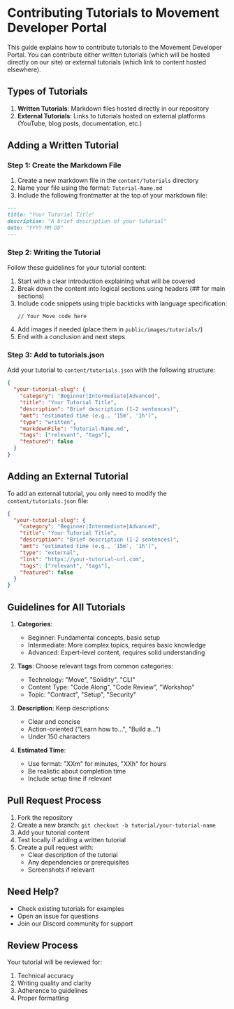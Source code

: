 # Contributing Tutorials to Movement Developer Portal

This guide explains how to contribute tutorials to the Movement Developer Portal. You can contribute either written tutorials (which will be hosted directly on our site) or external tutorials (which link to content hosted elsewhere).

## Types of Tutorials

1. **Written Tutorials**: Markdown files hosted directly in our repository
2. **External Tutorials**: Links to tutorials hosted on external platforms (YouTube, blog posts, documentation, etc.)

## Adding a Written Tutorial

### Step 1: Create the Markdown File

1. Create a new markdown file in the `content/Tutorials` directory
2. Name your file using the format: `Tutorial-Name.md`
3. Include the following frontmatter at the top of your markdown file:

```markdown
---
title: "Your Tutorial Title"
description: "A brief description of your tutorial"
date: "YYYY-MM-DD"
---
```

### Step 2: Writing the Tutorial

Follow these guidelines for your tutorial content:

1. Start with a clear introduction explaining what will be covered
2. Break down the content into logical sections using headers (## for main sections)
3. Include code snippets using triple backticks with language specification:
   ```move
   // Your Move code here
   ```
4. Add images if needed (place them in `public/images/tutorials/`)
5. End with a conclusion and next steps

### Step 3: Add to tutorials.json

Add your tutorial to `content/tutorials.json` with the following structure:

```json
{
  "your-tutorial-slug": {
    "category": "Beginner|Intermediate|Advanced",
    "title": "Your Tutorial Title",
    "description": "Brief description (1-2 sentences)",
    "amt": "estimated time (e.g., '15m', '1h')",
    "type": "written",
    "markdownFile": "Tutorial-Name.md",
    "tags": ["relevant", "tags"],
    "featured": false
  }
}
```

## Adding an External Tutorial

To add an external tutorial, you only need to modify the `content/tutorials.json` file:

```json
{
  "your-tutorial-slug": {
    "category": "Beginner|Intermediate|Advanced",
    "title": "Your Tutorial Title",
    "description": "Brief description (1-2 sentences)",
    "amt": "estimated time (e.g., '15m', '1h')",
    "type": "external",
    "link": "https://your-tutorial-url.com",
    "tags": ["relevant", "tags"],
    "featured": false
  }
}
```

## Guidelines for All Tutorials

1. **Categories**:
   - Beginner: Fundamental concepts, basic setup
   - Intermediate: More complex topics, requires basic knowledge
   - Advanced: Expert-level content, requires solid understanding

2. **Tags**: Choose relevant tags from common categories:
   - Technology: "Move", "Solidity", "CLI"
   - Content Type: "Code Along", "Code Review", "Workshop"
   - Topic: "Contract", "Setup", "Security"

3. **Description**: Keep descriptions:
   - Clear and concise
   - Action-oriented ("Learn how to...", "Build a...")
   - Under 150 characters

4. **Estimated Time**: 
   - Use format: "XXm" for minutes, "XXh" for hours
   - Be realistic about completion time
   - Include setup time if relevant

## Pull Request Process

1. Fork the repository
2. Create a new branch: `git checkout -b tutorial/your-tutorial-name`
3. Add your tutorial content
4. Test locally if adding a written tutorial
5. Create a pull request with:
   - Clear description of the tutorial
   - Any dependencies or prerequisites
   - Screenshots if relevant

## Need Help?

- Check existing tutorials for examples
- Open an issue for questions
- Join our Discord community for support

## Review Process

Your tutorial will be reviewed for:
1. Technical accuracy
2. Writing quality and clarity
3. Adherence to guidelines
4. Proper formatting

